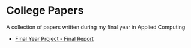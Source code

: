# College Papers

A collection of papers written during my final year in Applied Computing

- [Final Year Project - Final Report](./fyp-final-report/fyp_final_report.pdf)